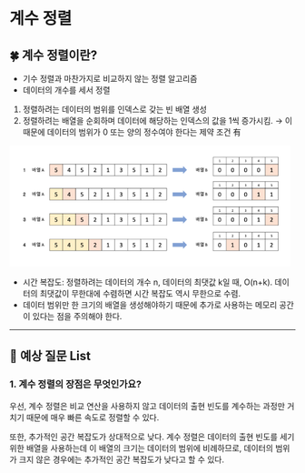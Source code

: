 # 계수 정렬

## 🍀 계수 정렬이란?

- 기수 정렬과 마찬가지로 비교하지 않는 정렬 알고리즘
- 데이터의 개수를 세서 정렬

1. 정렬하려는 데이터의 범위를 인덱스로 갖는 빈 배열 생성
2. 정렬하려는 배열을 순회하며 데이터에 해당하는 인덱스의 값을 1씩 증가시킴. → 이 때문에 데이터의 범위가 0 또는 양의 정수여야 한다는 제약 조건 有

![Alt text](img/CountSort1.png)

- 시간 복잡도: 정렬하려는 데이터의 개수 n, 데이터의 최댓값 k일 때, O(n+k). 데이터의 최댓값이 무한대에 수렴하면 시간 복잡도 역시 무한으로 수렴.
- 데이터 범위만 한 크기의 배열을 생성해야하기 때문에 추가로 사용하는 메모리 공간이 있다는 점을 주의해야 한다.

---

## 👣 예상 질문 List

### 1. **계수 정렬의 장점은 무엇인가요?**

우선, 계수 정렬은 비교 연산을 사용하지 않고 데이터의 출현 빈도를 계수하는 과정만 거치기 때문에 매우 빠른 속도로 정렬할 수 있다. 

또한, 추가적인 공간 복잡도가 상대적으로 낮다. 계수 정렬은 데이터의 출현 빈도를 세기 위한 배열을 사용하는데 이 배열의 크기는 데이터의 범위에 비례하므로, 데이터의 범위가 크지 않은 경우에는 추가적인 공간 복잡도가 낮다고 할 수 있다.